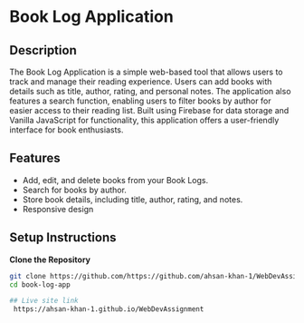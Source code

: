 # Book Log Application

## Description
The Book Log Application is a simple web-based tool that allows users to track and manage their reading experience. Users can add books with details such as title, author, rating, and personal notes. The application also features a search function, enabling users to filter books by author for easier access to their reading list. Built using Firebase for data storage and Vanilla JavaScript for functionality, this application offers a user-friendly interface for book enthusiasts.

## Features
- Add, edit, and delete books from your Book Logs.
- Search for books by author.
- Store book details, including title, author, rating, and notes.
- Responsive design

## Setup Instructions

**Clone the Repository**
   ```bash
   git clone https://github.com/https://github.com/ahsan-khan-1/WebDevAssignment
   cd book-log-app

## Live site link
    https://ahsan-khan-1.github.io/WebDevAssignment